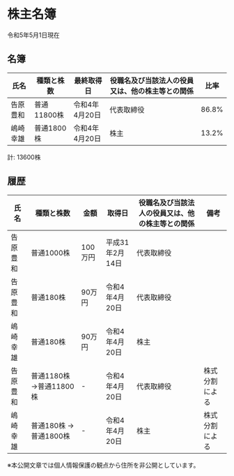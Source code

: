 # 株主名簿

令和5年5月1日現在

## 名簿

|氏名|種類と株数|最終取得日|役職名及び当該法人の役員又は、他の株主等との関係|比率|
|----|----|----|----|----|
|告原豊和|普通11800株|令和4年4月20日|代表取締役|86.8%|
|嶋崎幸雄|普通1800株|令和4年4月20日|株主|13.2%|

計: 13600株

## 履歴

|氏名|種類と株数|金額|取得日|役職名及び当該法人の役員又は、他の株主等との関係|備考
|----|----|----|----|----|----|
|告原豊和|普通1000株|100万円|平成31年2月14日|代表取締役|
|告原豊和|普通180株|90万円|令和4年4月20日|代表取締役|
|嶋崎幸雄|普通180株|90万円|令和4年4月20日|株主|
|告原豊和|普通1180株 ->普通11800株|-|令和4年4月20日|代表取締役|株式分割による|
|嶋崎幸雄|普通180株 ->普通1800株|-|令和4年4月20日|株主|株式分割による|

※本公開文章では個人情報保護の観点から住所を非公開としています。
